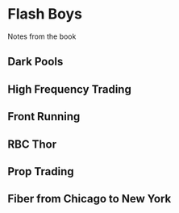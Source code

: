# Flash Boys

Notes from the book


## Dark Pools


## High Frequency Trading

## Front Running

## RBC Thor

## Prop Trading

## Fiber from Chicago to New York

##
